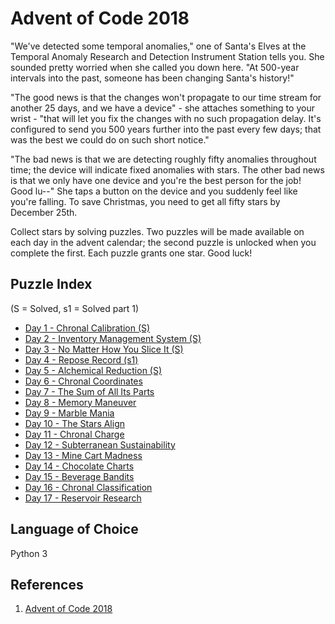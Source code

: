 # Advent of Code 2018

"We've detected some temporal anomalies," one of Santa's Elves at the Temporal Anomaly Research and Detection Instrument Station tells you. She sounded pretty worried when she called you down here. "At 500-year intervals into the past, someone has been changing Santa's history!"

"The good news is that the changes won't propagate to our time stream for another 25 days, and we have a device" - she attaches something to your wrist - "that will let you fix the changes with no such propagation delay. It's configured to send you 500 years further into the past every few days; that was the best we could do on such short notice."

"The bad news is that we are detecting roughly fifty anomalies throughout time; the device will indicate fixed anomalies with stars. The other bad news is that we only have one device and you're the best person for the job! Good lu--" She taps a button on the device and you suddenly feel like you're falling. To save Christmas, you need to get all fifty stars by December 25th.

Collect stars by solving puzzles. Two puzzles will be made available on each day in the advent calendar; the second puzzle is unlocked when you complete the first. Each puzzle grants one star. Good luck!

## Puzzle Index
(S = Solved, s1 = Solved part 1)

* [Day 1 - Chronal Calibration (S)](https://github.com/TechMirage/AdventofCode2018/tree/master/Day1)
* [Day 2 - Inventory Management System (S)](https://github.com/TechMirage/AdventofCode2018/tree/master/Day2)
* [Day 3 - No Matter How You Slice It (S)](https://github.com/TechMirage/AdventofCode2018/tree/master/Day3)
* [Day 4 - Repose Record (s1)](https://github.com/TechMirage/AdventofCode2018/tree/master/Day4)
* [Day 5 - Alchemical Reduction (S)](https://github.com/TechMirage/AdventofCode2018/tree/master/Day5)
* [Day 6 - Chronal Coordinates](https://github.com/TechMirage/AdventofCode2018/tree/master/Day6)
* [Day 7 - The Sum of All Its Parts](https://github.com/TechMirage/AdventofCode2018/tree/master/Day7)
* [Day 8 - Memory Maneuver](https://github.com/TechMirage/AdventofCode2018/tree/master/Day8)
* [Day 9 - Marble Mania](https://github.com/TechMirage/AdventofCode2018/tree/master/Day9)
* [Day 10 - The Stars Align](https://github.com/TechMirage/AdventofCode2018/tree/master/Day10)
* [Day 11 - Chronal Charge](https://github.com/TechMirage/AdventofCode2018/tree/master/Day11)
* [Day 12 - Subterranean Sustainability](https://github.com/TechMirage/AdventofCode2018/tree/master/Day12)
* [Day 13 - Mine Cart Madness](https://github.com/TechMirage/AdventofCode2018/tree/master/Day13)
* [Day 14 - Chocolate Charts](https://github.com/TechMirage/AdventofCode2018/tree/master/Day14)
* [Day 15 - Beverage Bandits](https://github.com/TechMirage/AdventofCode2018/tree/master/Day15)
* [Day 16 - Chronal Classification](https://github.com/TechMirage/AdventofCode2018/tree/master/Day16)
* [Day 17 - Reservoir Research](https://github.com/TechMirage/AdventofCode2018/tree/master/Day17)





## Language of Choice

Python 3

## References

1. [Advent of Code 2018](https://adventofcode.com/2018)
